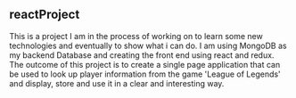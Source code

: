 ## reactProject
This is a project I am in the process of working on to learn some new technologies and eventually to show what i can do.
I am using MongoDB as my backend Database and creating the front end using react and redux. The outcome of this project is to create
a single page application that can be used to look up player information from the game 'League of Legends' and display, store and use it
in a clear and interesting way.

